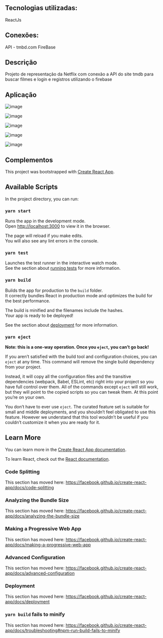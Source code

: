 ## Tecnologias utilizadas:

ReactJs

## Conexões:

API - tmbd.com
FireBase


## Descrição 

Projeto de representação da Netflix com conexão a API do site tmdb para buscar filmes e login e registros utilizando o firebase


## Aplicação

![image](https://user-images.githubusercontent.com/57717982/130365976-1b2ee55d-6d93-4807-92ea-d9067456bc25.png)

![image](https://user-images.githubusercontent.com/57717982/130366003-0fc6fa26-3e3c-4713-8dee-a22e88204579.png)

![image](https://user-images.githubusercontent.com/57717982/130366025-b0734823-d74e-461f-a02a-13b69e2635a6.png)

![image](https://user-images.githubusercontent.com/57717982/130366033-ab7f4183-0153-4b9e-a2fb-b638aa2cfb44.png)

![image](https://user-images.githubusercontent.com/57717982/130366039-fdc2a2aa-4f07-489d-a5f5-ab6c8e80ef72.png)



## Complementos

This project was bootstrapped with [Create React App](https://github.com/facebook/create-react-app).

## Available Scripts

In the project directory, you can run:

### `yarn start`

Runs the app in the development mode.<br />
Open [http://localhost:3000](http://localhost:3000) to view it in the browser.

The page will reload if you make edits.<br />
You will also see any lint errors in the console.

### `yarn test`

Launches the test runner in the interactive watch mode.<br />
See the section about [running tests](https://facebook.github.io/create-react-app/docs/running-tests) for more information.

### `yarn build`

Builds the app for production to the `build` folder.<br />
It correctly bundles React in production mode and optimizes the build for the best performance.

The build is minified and the filenames include the hashes.<br />
Your app is ready to be deployed!

See the section about [deployment](https://facebook.github.io/create-react-app/docs/deployment) for more information.

### `yarn eject`

**Note: this is a one-way operation. Once you `eject`, you can’t go back!**

If you aren’t satisfied with the build tool and configuration choices, you can `eject` at any time. This command will remove the single build dependency from your project.

Instead, it will copy all the configuration files and the transitive dependencies (webpack, Babel, ESLint, etc) right into your project so you have full control over them. All of the commands except `eject` will still work, but they will point to the copied scripts so you can tweak them. At this point you’re on your own.

You don’t have to ever use `eject`. The curated feature set is suitable for small and middle deployments, and you shouldn’t feel obligated to use this feature. However we understand that this tool wouldn’t be useful if you couldn’t customize it when you are ready for it.

## Learn More

You can learn more in the [Create React App documentation](https://facebook.github.io/create-react-app/docs/getting-started).

To learn React, check out the [React documentation](https://reactjs.org/).

### Code Splitting

This section has moved here: https://facebook.github.io/create-react-app/docs/code-splitting

### Analyzing the Bundle Size

This section has moved here: https://facebook.github.io/create-react-app/docs/analyzing-the-bundle-size

### Making a Progressive Web App

This section has moved here: https://facebook.github.io/create-react-app/docs/making-a-progressive-web-app

### Advanced Configuration

This section has moved here: https://facebook.github.io/create-react-app/docs/advanced-configuration

### Deployment

This section has moved here: https://facebook.github.io/create-react-app/docs/deployment

### `yarn build` fails to minify

This section has moved here: https://facebook.github.io/create-react-app/docs/troubleshooting#npm-run-build-fails-to-minify

